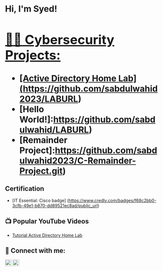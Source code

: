 <h1>Hi, I'm Syed! <br/><a href="https://github.com/sabdulwahid2023"> <a href="https://www.linkedin.com/in/syed-abdulwahid/">

<h2>👨‍💻 Cybersecurity Projects:</h2>
  
- [Active Directory Home Lab] (https://github.com/sabdulwahid2023/LABURL)
- [Hello World!]:https://github.com/sabdulwahid/LABURL)
- [Remainder Project]:https://github.com/sabdulwahid2023/C-Remainder-Project.git)

<h2>  Certification</h2> 

- [IT Essential: Cisco badge] (https://www.credly.com/badges/f68c2bb0-3cfb-49e1-b870-dd89521ec8ad/public_url)
  
<h2>📺 Popular YouTube Videos</h2>

- [Tutorial Active Directory Home Lab](https://www.youtube.com/watch?v=a83ASGn_V_s)

<h2> 🤳 Connect with me:</h2>

[<img align="left" alt="SyedAbdulwahid | YouTube" width="22px" src="https://cdn.jsdelivr.net/npm/simple-icons@v3/icons/youtube.svg" />][youtube]
[<img align="left" alt="SyedAbdulwahid | LinkedIn" width="22px" src="https://cdn.jsdelivr.net/npm/simple-icons@v3/icons/linkedin.svg" />][linkedin]


[youtube]: https://www.youtube.com/c/sabdulwahid099
[linkedin]: https://linkedin.com/in/syed-abdulwahid/
  
<!--
**sabdulwahid2023/sabdulwahid2023** is a ✨ _special_ ✨ repository because its `README.md` (this file) appears on your GitHub profile.

Here are some ideas to get you started:

- 🔭 I’m currently working on ...
- 🌱 I’m currently learning ...
- 👯 I’m looking to collaborate on ...
- 🤔 I’m looking for help with ...
- 💬 Ask me about ...
- 📫 How to reach me: ...
- 😄 Pronouns: ...
- ⚡ Fun fact: ...
-->
